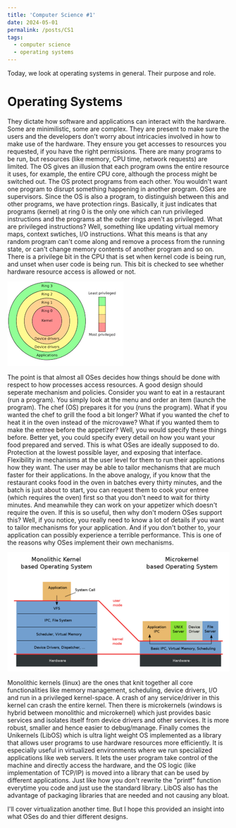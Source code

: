 ```yaml
---
title: 'Computer Science #1'
date: 2024-05-01
permalink: /posts/CS1
tags:
  - computer science
  - operating systems
---
```


Today, we look at operating systems in general. Their purpose and role.

Operating Systems
======
They dictate how software and applications can interact with the hardware. Some are minimilistic, some are complex. They are present to make sure the users and the developers don't worry about intricacies involved in how to make use of the hardware. They ensure you get accesses to resources you requested, if you have the right permissions. There are many programs to be run, but resources (like memory, CPU time, network requests) are limited. The OS gives an illusion that each program owns the entire resource it uses, for example, the entire CPU core, although the process might be switched out. The OS protect programs from each other. You wouldn't want one program to disrupt something happening in another program. OSes are supervisors. Since the OS is also a program, to distinguish between this and other programs, we have protection rings. Basically, it just indicates that programs (kernel) at ring 0 is the only one which can run privileged instructions and the programs at the outer rings aren't as privileged. What are privileged instructions? Well, something like updating virtual memory maps, context swtiches, I/O instructions. What this means is that any random program can't come along and remove a process from the running state, or can't change memory contents of another program and so on. There is a privilege bit in the CPU that is set when kernel code is being run, and unset when user code is being run. This bit is checked to see whether hardware resource access is allowed or not.

![image](/images/blog/protection_rings.png)

The point is that almost all OSes decides how things should be done with respect to how processes access resources. A good design should seperate mechanism and policies. Consider you want to eat in a restaurant (run a program). You simply look at the menu and order an item (launch the program). The chef (OS) prepares it for you (runs the program). What if you wanted the chef to grill the food a bit longer? What if you wanted the chef to heat it in the oven instead of the microvawe? What if you wanted them to make the entree before the appetizer? Well, you would specify these things before. Better yet, you could specify every detail on how you want your food prepared and served. This is what OSes are ideally supposed to do. Protection at the lowest possible layer, and exposing that interface. Flexibility in mechanisms at the user level for them to run their applications how they want. The user may be able to tailor mechanisms that are much faster for their applications. In the above analogy, if you know that the restaurant cooks food in the oven in batches every thirty minutes, and the batch is just about to start, you can request them to cook your entree (which requires the oven) first so that you don't need to wait for thirty minutes. And meanwhile they can work on your appetizer which doesn't require the oven. If this is so useful, then why don't modern OSes support this? Well, if you notice, you really need to know a lot of details if you want to tailor mechanisms for your application. And if you don't bother to, your application can possibly experience a terrible performance. This is one of the reasons why OSes implement their own mechanisms. 

![image](/images/blog/monolith_microkernel.svg.png)

Monolithic kernels (linux) are the ones that knit together all core functionalities like memory management, scheduling, device drivers, I/O and run in a privileged kernel-space. A crash of any service/driver in this kernel can crash the entire kernel. Then there is microkernels (windows is hybrid between monolithic and microkernel) which just provides basic services and isolates itself from device drivers and other services. It is more robust, smaller and hence easier to debug/manage. Finally comes the Unikernels (LibOS) which is ultra light weight OS implemented as a library that allows user programs to use hardware resources more efficiently. It is especially useful in virtualized environments where we run specialized applications like web servers. It lets the user program take control of the machine and directly access the hardware, and the OS logic (like implementation of TCP/IP) is moved into a library that can be used by different applications. Just like how you don't rewrite the "printf" function everytime you code and just use the standard library. LibOS also has the advantage of packaging libraries that are needed and not causing any bloat. 

I'll cover virtualization another time. But I hope this provided an insight into what OSes do and thier different designs.